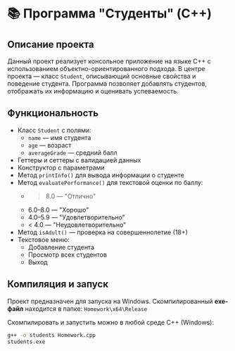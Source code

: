 # 📚 Программа "Студенты" (C++)

## Описание проекта

Данный проект реализует консольное приложение на языке C++ с использованием объектно-ориентированного подхода. В центре проекта — класс `Student`, описывающий основные свойства и поведение студента. Программа позволяет добавлять студентов, отображать их информацию и оценивать успеваемость.

## Функциональность

- Класс `Student` с полями:
  - `name` — имя студента
  - `age` — возраст
  - `averageGrade` — средний балл
- Геттеры и сеттеры с валидацией данных
- Конструктор с параметрами
- Метод `printInfo()` для вывода информации о студенте
- Метод `evaluatePerformance()` для текстовой оценки по баллу:
  - > 8.0 — "Отлично"
  - 6.0–8.0 — "Хорошо"
  - 4.0–5.9 — "Удовлетворительно"
  - < 4.0 — "Неудовлетворительно"
- Метод `isAdult()` — проверка на совершеннолетие (18+)
- Текстовое меню:
  - Добавление студента
  - Просмотр всех студентов
  - Выход

## Компиляция и запуск

Проект предназначен для запуска на Windows.
Скомпилированный **exe-файл** находится в папке:
`Homework\x64\Release`

Скомпилировать и запустить можно в любой среде C++ (Windows):

```bash
g++ -o students Homework.cpp
students.exe
